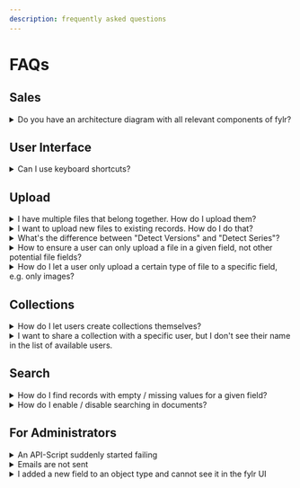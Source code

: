 ```yaml
---
description: frequently asked questions
---
```


# FAQs

## Sales

<details>

<summary>Do you have an architecture diagram with all relevant components of fylr?</summary>

Here for the default installation method (linux with docker compose):

<figure><img src="../.gitbook/assets/fylr-arch.svg" alt=""><figcaption></figcaption></figure>

</details>

## User Interface

<details>

<summary>Can I use keyboard shortcuts?</summary>

Yes, shortcuts are available to all users for faster navigation and efficiency.&#x20;

Action keys:

* **Windows**: Control, Alt, Win-Key
* **MacOS**: Control, Option, Command

| Shortcut           | Description                         |
| ------------------ | ----------------------------------- |
| **Action key + N** | Create new record                   |
| **Action key + A** | Select all records                  |
| **Action key + D** | Open download popover for selection |
| **Action key + E** | Open expert search                  |
| **Action key + S** | Save                                |
| **Action key + E** | Open export popover for selection   |

The user account needs the permissions to execute the underlying function.

</details>

## Upload

<details>

<summary> I have multiple files that belong together. How do I upload them?</summary>

First, you have to make sure your data model allows the upload of multiple files for one record (the upload field has to be in a repeatable/nested field). Then you can either name your files the same (with a numbering at the end, for example "file-1.jpg" & "file-2.jpg" or "file 1.png" & "file 2.png") and upload them together with "[Detect Series](../for-users/asset-records-management/creating-records.md#upload-area-and-settings)" enabled. Or, you can skip the upload screen and upload the files in the upload field of that empty record. In both cases you get one record with multiple files.

</details>

<details>

<summary>I want to upload new files to existing records. How do I do that?</summary>

You either have to search and edit the record you want to add the files to and then upload them by adding one new repeatable upload field where you then upload them from your computer. Or, you have to use the so called [upload collections](../tutorials/how-to-set-up-the-hotfolder-and-file-system-connect/setting-up-an-upload-collection.md) to add new files to existing records automatically by matching them using the file names.

</details>

<details>

<summary>What's the difference between "Detect Versions" and "Detect Series"?</summary>

When "[Detect Versions](../for-users/asset-records-management/creating-records.md#upload-area-and-settings)" is enabled in the uploading process, files with the same file name but different file types (for example: "file.tif" & "file.jpg") will be uploaded as different variants together in one upload field, whereas with "[Detect Series](../for-users/asset-records-management/creating-records.md#upload-area-and-settings)" files with the same file name and a numbering (for example: "file-1.jpg" & "file-2.jpg" or "file 1.png" & "file 2.png") will be uploaded into the same nested upload field. Both settings will create just one record instead of records for each uploaded file.

</details>

<details>

<summary>How to ensure a user can only upload a file in a given field, not other potential file fields?</summary>

Disallow the group to “Upload Files” into given fields **or** create a mask that excludes the other fields where we don’t want users to upload files to.

</details>

<details>

<summary>How do I let a user only upload a certain type of file to a specific field, e.g. only images?</summary>

Depending on if you manage an Object Type by itself or if you are using pool management, you find the solution to this problem inside the Rights Management section of Fylr.&#x20;

You can provide the right "Upload File" to groups/ users and define, which field in which Object Type should only have a certain type of File.&#x20;

The options for a field are: Image, Office, Video, Audio, Unknown

</details>



## Collections

<details>

<summary>How do I let users create collections themselves?</summary>

Make sure to assign the right "**Create Collections**" under "**Access Search**" in the **System Rights** tab of the **user** / the **group** you want to be able to create collections themselves

</details>

<details>

<summary>I want to share a collection with a specific user, but I don't see their name in the list of available users. </summary>

If the users you want to share the collection with are not visible in the user pulldown, you're missing permissions to see them. Ask your administrator to give you access to these users. They need to edit the group you want to share the collection with (let's say "Group A") and add your group (let's say "Group B") to the permissions and assign the right "View Users" and/ or "View Group".

</details>



## Search

<details>

<summary>How do I find records with empty / missing values for a given field?</summary>

First make sure your object type is enabled in the resources. Then open the expert search and find the field you want to search for. Next to the label, click the icon to search for records where this field has no data. Start the search and if needed, add more search terms or use the filters.

</details>

<details>

<summary>How do I enable / disable searching in documents?</summary>

Fylr only searches in a document if "full text" is enabled in the mask for the file field. Disabling excludes this field from the search.

</details>

## For Administrators

<details>

<summary>An API-Script suddenly started failing</summary>

Did you recently create [Messages](https://docs.fylr.io/for-administrators/messages), that users had to confirm after logging in? Login with your API users credentials and confirm the messages, the API-Script should work as usual afterwards.

</details>

<details>

<summary>Emails are not sent</summary>

After setting up the requirements for the mail server in the "Email" section of the base configuration, make sure to enable "Email Notifications" in the base configurations "Services".

</details>

<details>

<summary>I added a new field to an object type and cannot see it in the fylr UI</summary>

After adding a new field to an object type, saving and committing the new datamodel are required.  Additionally a reindex is required to update the Index with the new column.

If you still don't see a field in frontend of fylr, you probably forgot to **enable the new field in the masks**. For this field in your mask of choice, select the desired visibility options and define interactive elements. Again, saving, committing and a reindex are required.

</details>
